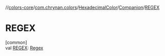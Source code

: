 //[colors-core](../../../../index.md)/[com.chrynan.colors](../../index.md)/[HexadecimalColor](../index.md)/[Companion](index.md)/[REGEX](-r-e-g-e-x.md)

# REGEX

[common]\
val [REGEX](-r-e-g-e-x.md): [Regex](https://kotlinlang.org/api/latest/jvm/stdlib/kotlin.text/-regex/index.html)
